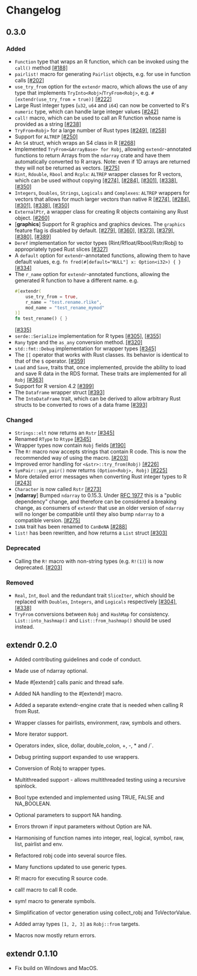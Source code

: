 # Changelog

## 0.3.0

### Added

- `Function` type that wraps an R function, which can be invoked using the `call()` method [[#188]](https://github.com/extendr/extendr/pull/188)
- `pairlist!` macro for generating `Pairlist` objects, e.g. for use in function calls [[#202]](https://github.com/extendr/extendr/pull/202)
- `use_try_from` option for the `extendr` macro, which allows the use of any type that implements `TryInto<Robj>`/`TryFrom<Robj>`, e.g. `#[extendr(use_try_from = true)]` [[#222]](https://github.com/extendr/extendr/pull/222)
- Large Rust integer types (`u32`, `u64` and `i64`) can now be converted to R's `numeric` type, which can handle large integer values [[#242]](https://github.com/extendr/extendr/pull/242)
- `call!` macro, which can be used to call an R function whose name is provided as a string [[#238]](https://github.com/extendr/extendr/pull/238)
- `TryFrom<Robj>` for a large number of Rust types [[#249]](https://github.com/extendr/extendr/pull/249), [[#258]](https://github.com/extendr/extendr/pull/258)
- Support for `ALTREP` [[#250]](https://github.com/extendr/extendr/pull/250)
- An `S4` struct, which wraps an S4 class in R [[#268]](https://github.com/extendr/extendr/pull/268)
- Implemented `TryFrom<&ArrayBase> for Robj`, allowing `extendr`-annotated functions to return Arrays from the `ndarray` crate and have them automatically converted to R arrays. Note: even if 1D arrays are returned they will not be returned as vectors. [[#275]](https://github.com/extendr/extendr/pull/275)
- `Rint`, `Rdouble`, `Rbool` and `Rcplx`: `ALTREP` wrapper classes for R vectors, which can be used without copying [[#274]](https://github.com/extendr/extendr/pull/274), [[#284]](https://github.com/extendr/extendr/pull/284), [[#301]](https://github.com/extendr/extendr/pull/301), [[#338]](https://github.com/extendr/extendr/pull/338), [[#350]](https://github.com/extendr/extendr/pull/350)
- `Integers`, `Doubles`, `Strings`, `Logicals` and `Complexes`: `ALTREP` wrappers for vectors that allows for much larger vectors than native R [[#274]](https://github.com/extendr/extendr/pull/274), [[#284]](https://github.com/extendr/extendr/pull/284), [[#301]](https://github.com/extendr/extendr/pull/301), [[#338]](https://github.com/extendr/extendr/pull/338), [[#350]](https://github.com/extendr/extendr/pull/350)
- `ExternalPtr`, a wrapper class for creating R objects containing any Rust object. [[#260]](https://github.com/extendr/extendr/pull/260)
- [**graphics**] Support for R graphics and graphics devices. The `graphics` feature flag is disabled by default. [[#279]](https://github.com/extendr/extendr/pull/279), [[#360]](https://github.com/extendr/extendr/pull/360), [[#373]](https://github.com/extendr/extendr/pull/373), [[#379]](https://github.com/extendr/extendr/pull/379), [[#380]](https://github.com/extendr/extendr/pull/380), [[#389]](https://github.com/extendr/extendr/pull/389)
- `Deref` implementation for vector types (Rint/Rfloat/Rbool/Rstr/Robj) to appropriately typed Rust slices [[#327]](https://github.com/extendr/extendr/pull/327)
- A `default` option for `extendr`-annotated functions, allowing them to have default values, e.g. `fn fred(#[default="NULL"] x: Option<i32>) { }` [[#334]](https://github.com/extendr/extendr/pull/334)
- The `r_name` option for `extendr`-annotated functions, allowing the generated R function to have a different name. e.g.
    ```rust
    #[extendr(
        use_try_from = true,
        r_name = "test.rename.rlike",
        mod_name = "test_rename_mymod"
    )]
    fn test_rename() { }
    ```
    [[#335]](https://github.com/extendr/extendr/pull/335)
- `serde::Serialize` implementation for R types [[#305]](https://github.com/extendr/extendr/pull/305), [[#355]](https://github.com/extendr/extendr/pull/355)
- `Rany` type and the `as_any` conversion method. [[#320]](https://github.com/extendr/extendr/pull/320)
- `std::fmt::Debug` implementation for wrapper types [[#345]](https://github.com/extendr/extendr/pull/345)
- The `[[` operator that works with Rust classes. Its behavior is identical to that of the `$` operator. [[#359]](https://github.com/extendr/extendr/pull/359)
- `Load` and `Save`, traits that, once implemented, provide the ability to load and save R data in the RDS format. These traits are implemented for all `Robj` [[#363]](https://github.com/extendr/extendr/pull/363)
- Support for R version 4.2 [[#399]](https://github.com/extendr/extendr/pull/399)
- The `Dataframe` wrapper struct [[#393]](https://github.com/extendr/extendr/pull/393)
- The `IntoDataFrame` trait, which can be derived to allow arbitrary Rust structs to be converted to rows of a data frame [[#393]](https://github.com/extendr/extendr/pull/393)

### Changed

- `Strings::elt` now returns an `Rstr` [[#345]](https://github.com/extendr/extendr/pull/345)
- Renamed `RType` to `Rtype`  [[#345]](https://github.com/extendr/extendr/pull/345)
- Wrapper types now contain `Robj` fields [[#190]](https://github.com/extendr/extendr/pull/190)
- The `R!` macro now accepts strings that contain R code. This is now the recommended way of using the macro. [[#203]](https://github.com/extendr/extendr/pull/203)
- Improved error handling for `<&str>::try_from(Robj)` [[#226]](https://github.com/extendr/extendr/pull/226)
- `SymPair::sym_pair()` now returns `(Option<Robj>, Robj)` [[#225]](https://github.com/extendr/extendr/pull/225)
- More detailed error messages when converting Rust integer types to R [[#243]](https://github.com/extendr/extendr/pull/243)
- `Character` is now called `Rstr` [[#273]](https://github.com/extendr/extendr/pull/273)
- [**ndarray**] Bumped `ndarray` to 0.15.3. Under [RFC 1977](https://github.com/rust-lang/rfcs/pull/1977) this is a "public dependency" change, and therefore can be considered a breaking change, as consumers of `extendr` that use an older version of `ndarray` will no longer be compatible until they also bump `ndarray` to a compatible version. [[#275]](https://github.com/extendr/extendr/pull/275)
- `IsNA` trait has been renamed to `CanBeNA` [[#288]](https://github.com/extendr/extendr/pull/288)
- `list!` has been rewritten, and how returns a `List` struct [[#303]](https://github.com/extendr/extendr/pull/303)

### Deprecated
- Calling the `R!` macro with non-string types (e.g. `R!(1)`) is now deprecated. [[#203]](https://github.com/extendr/extendr/pull/203)

### Removed
- `Real`, `Int`, `Bool` and the redundant trait `SliceIter`, which should be replaced with `Doubles`, `Integers`, and `Logicals` respectively [[#304]](https://github.com/extendr/extendr/pull/304), [[#338]](https://github.com/extendr/extendr/pull/338)
- `TryFrom` conversions between `Robj` and `HashMap` for consistency. `List::into_hashmap()` and `List::from_hashmap()` should be used instead.

## extendr 0.2.0

- Added contributing guidelines and code of conduct.

- Made use of ndarray optional.

- Made #[extendr] calls panic and thread safe.

- Added NA handling to the #[extendr] macro.

- Added a separate extendr-engine crate that is needed when calling R from Rust.

- Wrapper classes for pairlists, environment, raw, symbols and others.

- More iterator support.

- Operators index, slice, dollar, double_colon, +, -, * and /`.

- Debug printing support expanded to use wrappers.

- Conversion of Robj to wrapper types.

- Multithreaded support - allows multithreaded testing using a recursive spinlock.

- Bool type extended and implemented using TRUE, FALSE and NA_BOOLEAN.

- Optional parameters to support NA handing.

- Errors thrown if input parameters without Option are NA.

- Harmonising of function names into integer, real, logical, symbol, raw, list, pairlist and env.

- Refactored robj code into several source files.

- Many functions updated to use generic types.

- R! macro for executing R source code.

- call! macro to call R code.

- sym! macro to generate symbols.

- Simplification of vector generation using collect_robj and ToVectorValue.

- Added array types `[1, 2, 3]` as `Robj::from` targets.

- Macros now mostly return errors.

## extendr 0.1.10

- Fix build on Windows and MacOS.
